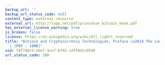 ```yaml
---
backup_url: ''
backup_url_status_code: null
content_type: external-resource
external_url: http://lopp.net/pdf/princeton_bitcoin_book.pdf
has_external_license_warning: true
is_broken: false
license: https://en.wikipedia.org/wiki/All_rights_reserved
title: "Bitcoin and Cryptocurrency Technologies, Preface \u2014 The Long Road to Bitcoin\u2019\
  \ (PDF - 18MB)"
uid: f6f748c5-ebef-4ce7-8f45-cdf59d1c0598
url_status_code: 200
---
```

